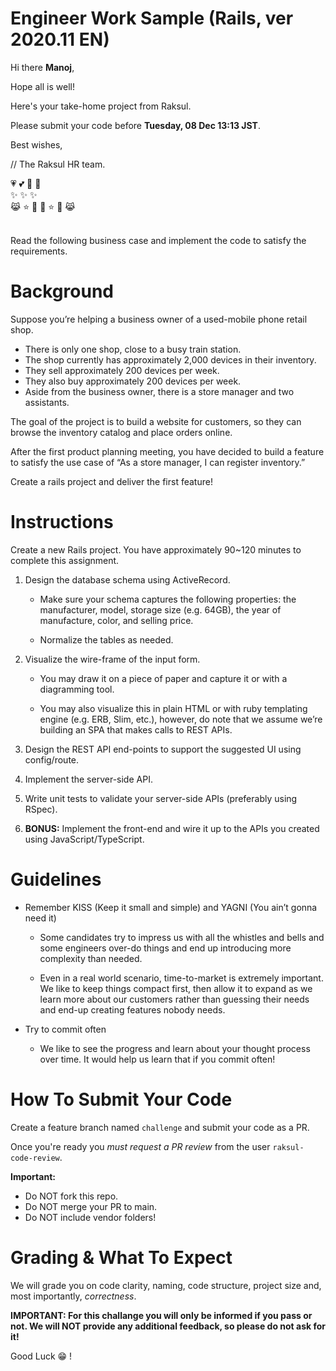 # Engineer Work Sample (Rails, ver 2020.11 EN)

Hi there **Manoj**,

Hope all is well!

Here's your take-home project from Raksul.

Please submit your code before **Tuesday, 08 Dec 13:13 JST**.

Best wishes,

// The Raksul HR team.

:heartpulse: :two_hearts: :revolving_hearts: :sparkling_heart:<br/>
:sparkles: :sparkles: :sparkles:<br/>
:joy_cat: :star: :star2: :beers: :star: :star2: :joy_cat:<br/>
<br/>

Read the following business case and implement the code to satisfy the requirements.

# Background

Suppose you’re helping a business owner of a used-mobile phone retail shop.

- There is only one shop, close to a busy train station.
- The shop currently has approximately 2,000 devices in their inventory.
- They sell approximately 200 devices per week.
- They also buy approximately 200 devices per week.
- Aside from the business owner, there is a store manager and two assistants.

The goal of the project is to build a website for customers, so they can browse the inventory catalog and place orders online.

After the first product planning meeting, you have decided to build a feature to satisfy the use case of “As a store manager, I can register inventory.”

Create a rails project and deliver the first feature!

# Instructions

Create a new Rails project. You have approximately 90~120 minutes to complete this assignment.

1. Design the database schema using ActiveRecord.

   - Make sure your schema captures the following properties: the manufacturer, model, storage size (e.g. 64GB), the year of manufacture, color, and selling price.

   - Normalize the tables as needed.

1. Visualize the wire-frame of the input form.

   - You may draw it on a piece of paper and capture it or with a diagramming tool.

   - You may also visualize this in plain HTML or with ruby templating engine (e.g. ERB, Slim, etc.), however, do note that we assume we’re building an SPA that makes calls to REST APIs.

1. Design the REST API end-points to support the suggested UI using config/route.

1. Implement the server-side API.

1. Write unit tests to validate your server-side APIs (preferably using RSpec).

1. **BONUS:** Implement the front-end and wire it up to the APIs you created using JavaScript/TypeScript.

# Guidelines

- Remember KISS (Keep it small and simple) and YAGNI (You ain’t gonna need it)

  - Some candidates try to impress us with all the whistles and bells and some engineers over-do things and end up introducing more complexity than needed.

  - Even in a real world scenario, time-to-market is extremely important. We like to keep things compact first, then allow it to expand as we learn more about our customers rather than guessing their needs and end-up creating features nobody needs.

- Try to commit often

  - We like to see the progress and learn about your thought process over time. It would help us learn that if you commit often!

# How To Submit Your Code

Create a feature branch named `challenge` and submit your code as a PR.

Once you're ready you _must request a PR review_ from the user `raksul-code-review`.

**Important:**

- Do NOT fork this repo.
- Do NOT merge your PR to main.
- Do NOT include vendor folders!

# Grading & What To Expect

We will grade you on code clarity, naming, code structure, project size and, most importantly, _correctness_.

**IMPORTANT: For this challange you will only be informed if you pass or not. We will NOT provide any additional feedback, so please do not ask for it!**

Good Luck :grin: !
